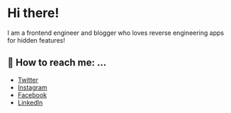# Hi there!

I am a frontend engineer and blogger who loves reverse engineering apps for hidden features!

## 💌 How to reach me: ...

- [Twitter](https://twitter.com/wongmjane)
- [Instagram](https://instagram.com/wongmjane)
- [Facebook](https://facebook.com/wongmjane)
- [LinkedIn](https://linkedin.com/in/wongmjane)
